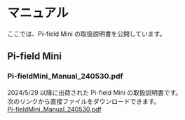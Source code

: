 # マニュアル  
ここでは、Pi-field Mini の取扱説明書を公開しています。  

## Pi-field Mini  

### Pi-fieldMini_Manual_240530.pdf  
2024/5/29 以降に出荷された Pi-field Mini の取扱説明書です。  
次のリンクから直接ファイルをダウンロードできます。  
[Pi-fieldMini_Manual_240530.pdf](../../../raw/main/manual-Mini/Pi-fieldMini_Manual_240530.pdf)  

